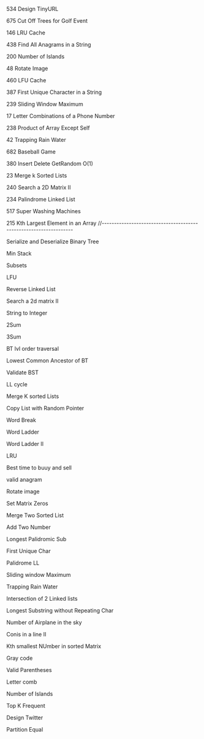 534 Design TinyURL

675 Cut Off Trees for Golf Event

146 LRU Cache

438 Find All Anagrams in a String

200 Number of Islands

48 Rotate Image

460 LFU Cache

387 First Unique Character in a String

239 Sliding Window Maximum

17 Letter Combinations of a Phone Number

238 Product of Array Except Self

42 Trapping Rain Water

682 Baseball Game

380 Insert Delete GetRandom O(1)

23 Merge k Sorted Lists

240 Search a 2D Matrix II

234 Palindrome Linked List

517 Super Washing Machines

215 Kth Largest Element in an Array
//------------------------------------------------------------------

Serialize and Deserialize Binary Tree

Min Stack

Subsets

LFU

Reverse Linked List

Search a 2d matrix II

String to Integer

2Sum

3Sum

BT lvl order traversal

Lowest Common Ancestor of BT

Validate BST

LL cycle

Merge K sorted Lists

Copy List with Random Pointer

Word Break

Word Ladder

Word Ladder II

LRU

Best time to buuy and sell

valid anagram

Rotate image

Set Matrix Zeros

Merge Two Sorted List

Add Two Number

Longest Palidromic Sub

First Unique Char

Palidrome LL

Sliding window Maximum

Trapping Rain Water

Intersection of 2 Linked lists

Longest Substring without Repeating Char

Number of Airplane in the sky

Conis in a line II

Kth smallest NUmber in sorted Matrix

Gray code

Valid Parentheses

Letter comb

Number of Islands

Top K Frequent

Design Twitter

Partition Equal 